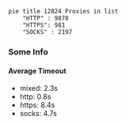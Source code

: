 
```mermaid
pie title 12824 Proxies in list
    "HTTP" : 9878
    "HTTPS": 981
    "SOCKS" : 2197
```

### Some Info
#### Average Timeout

- mixed: 2.3s
- http: 0.8s
- https: 8.4s
- socks: 4.7s
